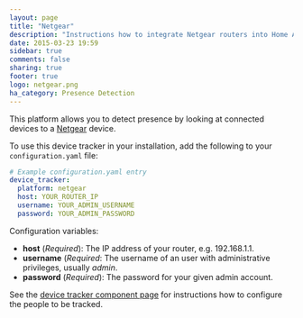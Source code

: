 ```yaml
---
layout: page
title: "Netgear"
description: "Instructions how to integrate Netgear routers into Home Assistant."
date: 2015-03-23 19:59
sidebar: true
comments: false
sharing: true
footer: true
logo: netgear.png
ha_category: Presence Detection
---
```



This platform allows you to detect presence by looking at connected devices to a [Netgear](http://www.netgear.com/) device.

To use this device tracker in your installation, add the following to your `configuration.yaml` file:

```yaml
# Example configuration.yaml entry
device_tracker:
  platform: netgear
  host: YOUR_ROUTER_IP
  username: YOUR_ADMIN_USERNAME
  password: YOUR_ADMIN_PASSWORD
```

Configuration variables:

- **host** (*Required*): The IP address of your router, e.g. 192.168.1.1.
- **username** (*Required*: The username of an user with administrative privileges, usually *admin*.
- **password** (*Required*): The password for your given admin account.

See the [device tracker component page](/components/device_tracker/) for instructions how to configure the people to be tracked.
